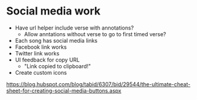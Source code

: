 # Social media work
* Have url helper include verse with annotations?
    * Allow anntations without verse to go to first timed verse?
* Each song has social media links
* Facebook link works
* Twitter link works
* UI feedback for copy URL
    * "Link copied to clipboard!"
* Create custom icons

https://blog.hubspot.com/blog/tabid/6307/bid/29544/the-ultimate-cheat-sheet-for-creating-social-media-buttons.aspx